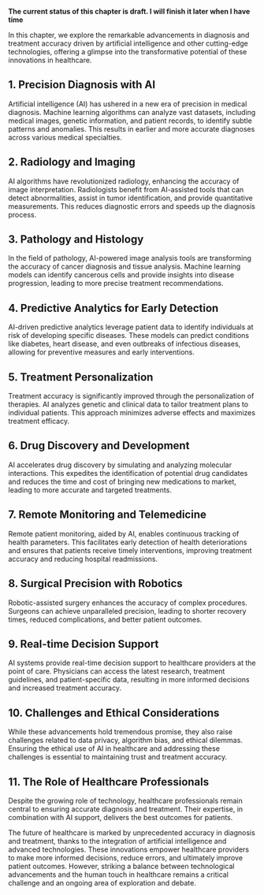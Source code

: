 **The current status of this chapter is draft. I will finish it later when I have time**

In this chapter, we explore the remarkable advancements in diagnosis and treatment accuracy driven by artificial intelligence and other cutting-edge technologies, offering a glimpse into the transformative potential of these innovations in healthcare.

**1. Precision Diagnosis with AI**
----------------------------------

Artificial intelligence (AI) has ushered in a new era of precision in medical diagnosis. Machine learning algorithms can analyze vast datasets, including medical images, genetic information, and patient records, to identify subtle patterns and anomalies. This results in earlier and more accurate diagnoses across various medical specialties.

**2. Radiology and Imaging**
----------------------------

AI algorithms have revolutionized radiology, enhancing the accuracy of image interpretation. Radiologists benefit from AI-assisted tools that can detect abnormalities, assist in tumor identification, and provide quantitative measurements. This reduces diagnostic errors and speeds up the diagnosis process.

**3. Pathology and Histology**
------------------------------

In the field of pathology, AI-powered image analysis tools are transforming the accuracy of cancer diagnosis and tissue analysis. Machine learning models can identify cancerous cells and provide insights into disease progression, leading to more precise treatment recommendations.

**4. Predictive Analytics for Early Detection**
-----------------------------------------------

AI-driven predictive analytics leverage patient data to identify individuals at risk of developing specific diseases. These models can predict conditions like diabetes, heart disease, and even outbreaks of infectious diseases, allowing for preventive measures and early interventions.

**5. Treatment Personalization**
--------------------------------

Treatment accuracy is significantly improved through the personalization of therapies. AI analyzes genetic and clinical data to tailor treatment plans to individual patients. This approach minimizes adverse effects and maximizes treatment efficacy.

**6. Drug Discovery and Development**
-------------------------------------

AI accelerates drug discovery by simulating and analyzing molecular interactions. This expedites the identification of potential drug candidates and reduces the time and cost of bringing new medications to market, leading to more accurate and targeted treatments.

**7. Remote Monitoring and Telemedicine**
-----------------------------------------

Remote patient monitoring, aided by AI, enables continuous tracking of health parameters. This facilitates early detection of health deteriorations and ensures that patients receive timely interventions, improving treatment accuracy and reducing hospital readmissions.

**8. Surgical Precision with Robotics**
---------------------------------------

Robotic-assisted surgery enhances the accuracy of complex procedures. Surgeons can achieve unparalleled precision, leading to shorter recovery times, reduced complications, and better patient outcomes.

**9. Real-time Decision Support**
---------------------------------

AI systems provide real-time decision support to healthcare providers at the point of care. Physicians can access the latest research, treatment guidelines, and patient-specific data, resulting in more informed decisions and increased treatment accuracy.

**10. Challenges and Ethical Considerations**
---------------------------------------------

While these advancements hold tremendous promise, they also raise challenges related to data privacy, algorithm bias, and ethical dilemmas. Ensuring the ethical use of AI in healthcare and addressing these challenges is essential to maintaining trust and treatment accuracy.

**11. The Role of Healthcare Professionals**
--------------------------------------------

Despite the growing role of technology, healthcare professionals remain central to ensuring accurate diagnosis and treatment. Their expertise, in combination with AI support, delivers the best outcomes for patients.

The future of healthcare is marked by unprecedented accuracy in diagnosis and treatment, thanks to the integration of artificial intelligence and advanced technologies. These innovations empower healthcare providers to make more informed decisions, reduce errors, and ultimately improve patient outcomes. However, striking a balance between technological advancements and the human touch in healthcare remains a critical challenge and an ongoing area of exploration and debate.
